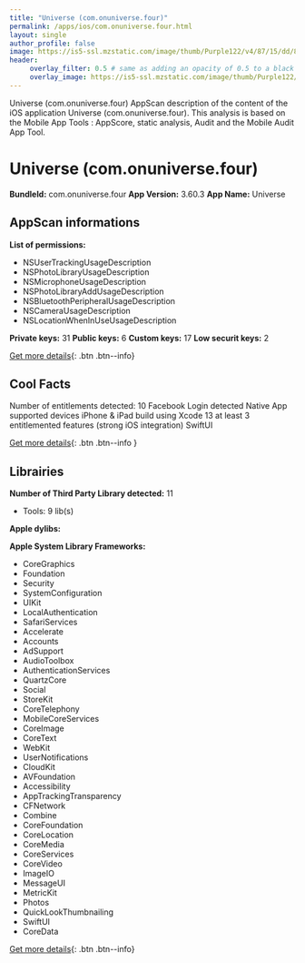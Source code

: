 ```yaml
---
title: "Universe (com.onuniverse.four)"
permalink: /apps/ios/com.onuniverse.four.html
layout: single
author_profile: false
image: https://is5-ssl.mzstatic.com/image/thumb/Purple122/v4/87/15/dd/8715dda4-9f73-a6e3-9067-32185065328d/AppIcon-1x_U007emarketing-0-7-0-85-220.png/512x512bb.jpg
header: 
     overlay_filter: 0.5 # same as adding an opacity of 0.5 to a black background
     overlay_image: https://is5-ssl.mzstatic.com/image/thumb/Purple122/v4/87/15/dd/8715dda4-9f73-a6e3-9067-32185065328d/AppIcon-1x_U007emarketing-0-7-0-85-220.png/512x512bb.jpg
---
```

Universe (com.onuniverse.four) AppScan description of the content of the iOS application Universe (com.onuniverse.four). This analysis is based on the Mobile App Tools : AppScore, static analysis, Audit and the Mobile Audit App Tool.

# Universe (com.onuniverse.four)

**BundleId:** com.onuniverse.four
**App Version:** 3.60.3
**App Name:** Universe


## AppScan informations 

**List of permissions:** 
- NSUserTrackingUsageDescription
- NSPhotoLibraryUsageDescription
- NSMicrophoneUsageDescription
- NSPhotoLibraryAddUsageDescription
- NSBluetoothPeripheralUsageDescription
- NSCameraUsageDescription
- NSLocationWhenInUseUsageDescription
  
  
**Private keys:** 31
**Public keys:** 6
**Custom keys:** 17
**Low securit keys:** 2
  
[Get more details](/pricing.html){: .btn .btn--info}

## Cool Facts

Number of entitlements detected: 10
Facebook Login detected
Native App
supported devices iPhone & iPad
build using Xcode 13
at least 3 entitlemented features (strong iOS integration)
SwiftUI
  
[Get more details](/pricing.html){: .btn .btn--info }

## Librairies 
**Number of Third Party Library detected:** 11
- Tools: 9 lib(s)


**Apple dylibs:**


**Apple System Library Frameworks:**
- CoreGraphics
- Foundation
- Security
- SystemConfiguration
- UIKit
- LocalAuthentication
- SafariServices
- Accelerate
- Accounts
- AdSupport
- AudioToolbox
- AuthenticationServices
- QuartzCore
- Social
- StoreKit
- CoreTelephony
- MobileCoreServices
- CoreImage
- CoreText
- WebKit
- UserNotifications
- CloudKit
- AVFoundation
- Accessibility
- AppTrackingTransparency
- CFNetwork
- Combine
- CoreFoundation
- CoreLocation
- CoreMedia
- CoreServices
- CoreVideo
- ImageIO
- MessageUI
- MetricKit
- Photos
- QuickLookThumbnailing
- SwiftUI
- CoreData


  
[Get more details](/pricing.html){: .btn .btn--info}

